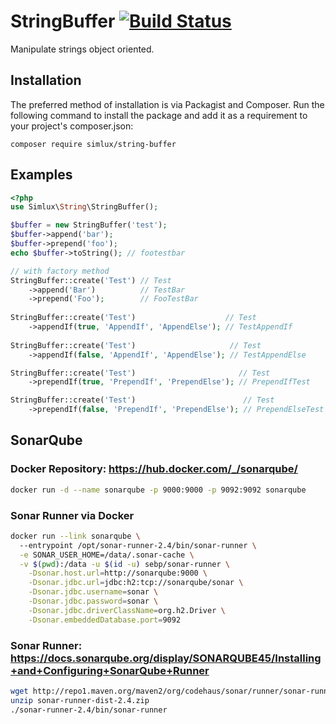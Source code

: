 # StringBuffer [![Build Status](https://travis-ci.org/simlux/string-buffer.svg?branch=master)](https://travis-ci.org/simlux/string-buffer)
Manipulate strings object oriented.

## Installation
The preferred method of installation is via Packagist and Composer. Run the following command to install the package and add it as a requirement to your project's composer.json:

```
composer require simlux/string-buffer
```

## Examples
```php
<?php
use Simlux\String\StringBuffer();

$buffer = new StringBuffer('test');
$buffer->append('bar');
$buffer->prepend('foo');
echo $buffer->toString(); // footestbar

// with factory method
StringBuffer::create('Test') // Test
    ->append('Bar')          // TestBar 
    ->prepend('Foo');        // FooTestBar
    
StringBuffer::create('Test')                    // Test 
    ->appendIf(true, 'AppendIf', 'AppendElse'); // TestAppendIf
    
StringBuffer::create('Test')                     // Test
    ->appendIf(false, 'AppendIf', 'AppendElse'); // TestAppendElse

StringBuffer::create('Test')                       // Test
    ->prependIf(true, 'PrependIf', 'PrependElse'); // PrependIfTest

StringBuffer::create('Test')                        // Test
    ->prependIf(false, 'PrependIf', 'PrependElse'); // PrependElseTest
```

## SonarQube
### Docker Repository: https://hub.docker.com/_/sonarqube/
```sh
docker run -d --name sonarqube -p 9000:9000 -p 9092:9092 sonarqube
```

### Sonar Runner via Docker
```sh
docker run --link sonarqube \         
  --entrypoint /opt/sonar-runner-2.4/bin/sonar-runner \
  -e SONAR_USER_HOME=/data/.sonar-cache \
  -v $(pwd):/data -u $(id -u) sebp/sonar-runner \
    -Dsonar.host.url=http://sonarqube:9000 \
    -Dsonar.jdbc.url=jdbc:h2:tcp://sonarqube/sonar \
    -Dsonar.jdbc.username=sonar \
    -Dsonar.jdbc.password=sonar \
    -Dsonar.jdbc.driverClassName=org.h2.Driver \
    -Dsonar.embeddedDatabase.port=9092
```

### Sonar Runner: https://docs.sonarqube.org/display/SONARQUBE45/Installing+and+Configuring+SonarQube+Runner
```sh
wget http://repo1.maven.org/maven2/org/codehaus/sonar/runner/sonar-runner-dist/2.4/sonar-runner-dist-2.4.zip
unzip sonar-runner-dist-2.4.zip
./sonar-runner-2.4/bin/sonar-runner
```
